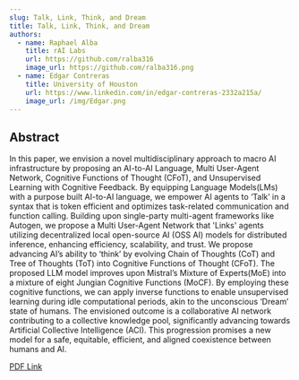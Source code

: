 ```yaml
---
slug: Talk, Link, Think, and Dream
title: Talk, Link, Think, and Dream
authors:
  - name: Raphael Alba
    title: rAI Labs
    url: https://github.com/ralba316
    image_url: https://github.com/ralba316.png
  - name: Edgar Contreras
    title: University of Houston
    url: https://www.linkedin.com/in/edgar-contreras-2332a215a/
    image_url: /img/Edgar.png
---
```


## Abstract

In this paper, we envision a novel multidisciplinary approach to macro AI infrastructure by proposing an AI-to-AI Language, Multi User-Agent Network, Cognitive Functions of Thought (CFoT), and Unsupervised Learning with Cognitive Feedback. By equipping Language Models(LMs) with a purpose built AI-to-AI language, we empower AI agents to ‘Talk’ in a syntax that is token efficient and optimizes task-related communication and function calling. Building upon single-party multi-agent frameworks like Autogen, we propose a Multi User-Agent Network that 'Links' agents utilizing decentralized local open-source AI (OSS AI) models for distributed inference, enhancing efficiency, scalability, and trust. We propose advancing AI’s ability to ‘think’ by evolving Chain of Thoughts (CoT) and Tree of Thoughts (ToT) into Cognitive Functions of Thought (CFoT). The proposed LLM model improves upon Mistral’s Mixture of Experts(MoE) into a mixture of eight Jungian Cognitive Functions (MoCF). By employing these cognitive functions, we can apply inverse functions to enable unsupervised learning during idle computational periods, akin to the unconscious ‘Dream’ state of humans. The envisioned outcome is a collaborative AI network contributing to a collective knowledge pool, significantly advancing towards Artificial Collective Intelligence (ACI). This progression promises a new model for a safe, equitable, efficient, and aligned coexistence between humans and AI.

[PDF Link](/Talk_Link_Think_and_Dream)



